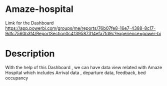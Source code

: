 # Amaze-hospital
Limk for the Dashboard
https://app.powerbi.com/groups/me/reports/76b07fe8-16e7-4388-8c17-9dfc7560b3f4/ReportSection0c4139587314efa7fd9c?experience=power-bi

# Description
With the help of this Dashboard , we can have data view related with Amaze Hospital which includes Arrival data , departure data, feedback, bed occupancy
